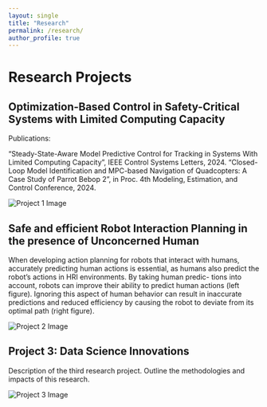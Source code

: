 ```yaml
---
layout: single
title: "Research"
permalink: /research/
author_profile: true
---
```


# Research Projects

<div class="project-container">

  <div class="project-row">
    <div class="project-description">
      <h2>Optimization-Based Control in Safety-Critical Systems with Limited Computing Capacity</h2>
      <p>Publications:

“Steady-State-Aware Model Predictive Control for Tracking in Systems With Limited Computing Capacity”, IEEE Control Systems Letters, 2024.
“Closed-Loop Model Identification and MPC-based Navigation of Quadcopters: A Case Study of Parrot Bebop 2”, in Proc. 4th Modeling, Estimation, and Control Conference, 2024.</p>
    </div>
    <div class="project-image">
      <img src="/assets/images/Screenshot 2024-10-16 172228.jpg" alt="Project 1 Image" />
    </div>
  </div>

  <div class="project-row">
    <div class="project-description">
      <h2>Safe and efficient Robot Interaction Planning in the presence of Unconcerned Human</h2>
      <p>When developing action planning for robots that interact with
humans, accurately predicting human actions is essential, as humans also
predict the robot’s actions in HRI environments. By taking human predic-
tions into account, robots can improve their ability to predict human actions
(left figure). Ignoring this aspect of human behavior can result in inaccurate
predictions and reduced efficiency by causing the robot to deviate from its
optimal path (right figure).</p>
    </div>
    <div class="project-image">
      <img src="/assets/images/HRI.png" alt="Project 2 Image" />
    </div>
  </div>

  <div class="project-row">
    <div class="project-description">
      <h2>Project 3: Data Science Innovations</h2>
      <p>Description of the third research project. Outline the methodologies and impacts of this research.</p>
    </div>
    <div class="project-image">
      <img src="/assets/images/project3.jpg" alt="Project 3 Image" />
    </div>
  </div>

</div>
